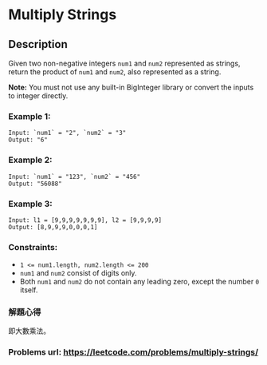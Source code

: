 # Multiply Strings
## Description
Given two non-negative integers `num1` and `num2` represented as strings, return the product of `num1` and `num2`, also represented as a string.

**Note:** You must not use any built-in BigInteger library or convert the inputs to integer directly.

### Example 1:
    Input: `num1` = "2", `num2` = "3"
    Output: "6"

### Example 2:
    Input: `num1` = "123", `num2` = "456"
    Output: "56088"

### Example 3:
    Input: l1 = [9,9,9,9,9,9,9], l2 = [9,9,9,9]
    Output: [8,9,9,9,0,0,0,1]

### Constraints:
* `1 <= num1.length, num2.length <= 200`
* `num1` and `num2` consist of digits only.
* Both `num1` and `num2` do not contain any leading zero, except the number `0` itself.

### 解題心得
即大數乘法。

### Problems url: https://leetcode.com/problems/multiply-strings/